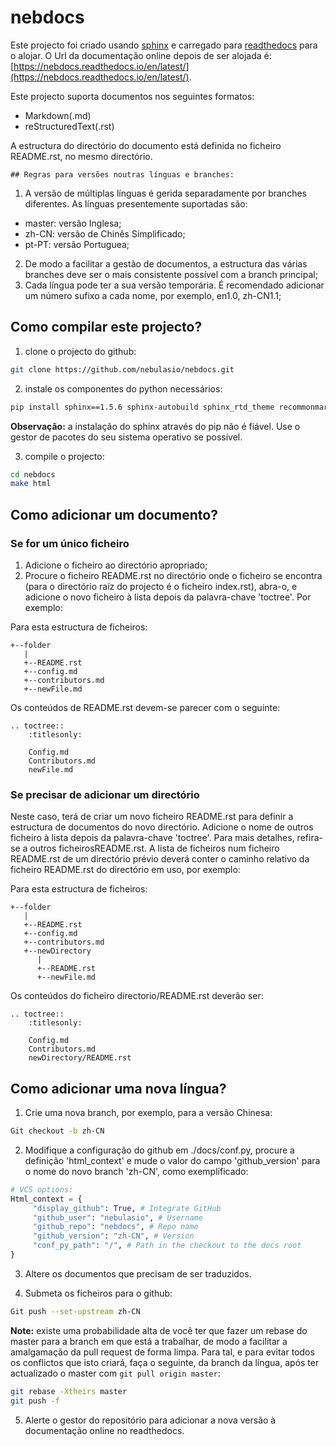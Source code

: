 # nebdocs

Este projecto foi criado usando [sphinx](http://www.sphinx-doc.org/en/master/) e carregado para [readthedocs](https://readthedocs.org/) para o alojar. O Url da documentação online depois de ser alojada é: [https://nebdocs.readthedocs.io/en/latest/](https://nebdocs.readthedocs.io/en/latest/).

Este projecto suporta documentos nos seguintes formatos:

- Markdown(.md)
- reStructuredText(.rst)

A estructura do directório do documento está definida no ficheiro README.rst, no mesmo directório.

	## Regras para versões noutras línguas e branches:
1. A versão de múltiplas línguas é gerida separadamente por branches diferentes. As línguas presentemente suportadas são:
- master: versão Inglesa;
- zh-CN: versão de Chinês Simplificado;
- pt-PT: versão Portuguea;
2. De modo a facilitar a gestão de documentos, a estructura das várias branches deve ser o mais consistente possível com a branch principal;
3. Cada língua pode ter a sua versão temporária. É recomendado adicionar um número sufixo a cada nome, por exemplo, en1.0, zh-CN1.1;

## Como compilar este projecto?
1. clone o projecto do github:

```bash
git clone https://github.com/nebulasio/nebdocs.git
```

2. instale os componentes do python necessários:

```bash
pip install sphinx==1.5.6 sphinx-autobuild sphinx_rtd_theme recommonmark sphinx_markdown_tables
```
**Observação:** a instalação do sphinx através do pip não é fiável. Use o gestor de pacotes do seu sistema operativo se possível.

3. compile o projecto:

```bash
cd nebdocs
make html
```

## Como adicionar um documento?
### Se for um único ficheiro
1. Adicione o ficheiro ao directório apropriado;
2. Procure o ficheiro README.rst no directório onde o ficheiro se encontra (para o directório raíz do projecto é o ficheiro index.rst), abra-o, e adicione o novo ficheiro à lista depois da palavra-chave 'toctree'. Por exemplo:

Para esta estructura de ficheiros:
```
+--folder
   |
   +--README.rst
   +--config.md
   +--contributors.md
   +--newFile.md
```

Os conteúdos de README.rst devem-se parecer com o seguinte:
```
.. toctree::
    :titlesonly:

    Config.md
    Contributors.md
    newFile.md
```

### Se precisar de adicionar um directório
Neste caso, terá de criar um novo ficheiro README.rst para definir a estructura de documentos do novo directório. Adicione o nome de outros ficheiro à lista depois da palavra-chave 'toctree'. Para mais detalhes, refira-se a outros ficheirosREADME.rst. A lista de ficheiros num ficheiro README.rst de um directório prévio deverá conter o caminho relativo da ficheiro README.rst do directório em uso, por exemplo:

Para esta estructura de ficheiros:
```
+--folder
   |
   +--README.rst
   +--config.md
   +--contributors.md
   +--newDirectory
      |
      +--README.rst
      +--newFile.md
```
Os conteúdos do ficheiro directorio/README.rst deverão ser:
```
.. toctree::
    :titlesonly:

    Config.md
    Contributors.md
    newDirectory/README.rst
```

## Como adicionar uma nova língua?

1. Crie uma nova branch, por exemplo, para a versão Chinesa:
```bash
Git checkout -b zh-CN
```
2. Modifique a configuração do github em ./docs/conf.py, procure a definição 'html_context' e mude o valor do campo 'github_version' para o nome do novo branch 'zh-CN', como exemplificado:

```python
# VCS options:
Html_context = {
     "display_github": True, # Integrate GitHub
     "github_user": "nebulasio", # Username
     "github_repo": "nebdocs", # Repo name
     "github_version": "zh-CN", # Version
     "conf_py_path": "/", # Path in the checkout to the docs root
}
```

3. Altere os documentos que precisam de ser traduzidos.

4. Submeta os ficheiros para o github:

```bash
Git push --set-upstream zh-CN
```

**Note:** existe uma probabilidade alta de você ter que fazer um rebase do master para a branch em que está a trabalhar, de modo a facilitar a amalgamação da pull request de forma limpa. Para tal, e para evitar todos os conflictos que isto criará, faça o seguinte, da branch da língua, após ter actualizado o master com ```git pull origin master```:
```bash
git rebase -Xtheirs master
git push -f
```

5. Alerte o gestor do repositório para adicionar a nova versão à documentação online no readthedocs.
